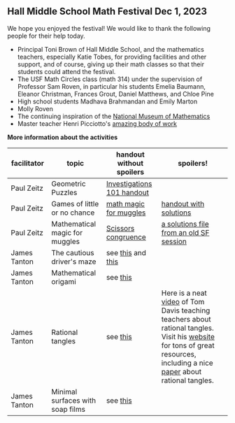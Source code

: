 <h2> Hall Middle School Math Festival Dec 1, 2023</h2>

We hope you enjoyed the festival! We would like to thank the following people for their help today.
- Principal Toni Brown of Hall Middle School, and the mathematics teachers, especially Katie Tobes, for providing facilities and other support, and of course, giving up their math classes so that their students could attend the festival.
- The USF Math Circles class (math 314) under the supervision of Professor Sam Roven, in particular his students Emelia Baumann, Eleanor Christman, Frances Grout, Daniel Matthews, and Chloe Pine
- High school students Madhava Brahmandan and Emily Marton
- Molly Roven
- The continuing inspiration of the [National Museum of Mathematics](https://www.momath.org) 
- Master teacher Henri Picciotto's [amazing body of work](https://www.mathed.page/index.html)


**More information about the activities**

| facilitator  | topic   | handout without spoilers   | spoilers!  |   
|---|---|---|---|
| Paul Zeitz|Geometric Puzzles| [Investigations 101 handout](MitM/sequences.pdf)||
| Paul Zeitz|Games of little or no chance| [math magic for muggles](MitM/mathmagic.pdf)|[handout with solutions](MitM/mathmagicSol.pdf)|
| Paul Zeitz|Mathematical magic for muggles| [Scissors congruence](MitM/dissections.pdf)|[a solutions file from an old SF session](MitM/scissorsSolA.pdf)|
| James Tanton|The cautious driver's maze| see [this]( https://globalmathproject.org/) and [this](https://gdaymath.com/courses/)||
| James Tanton|Mathematical origami| see [this](https://navajomath.math.ksu.edu/wp-content/uploads/2021/05/intersection-math_combined-sm.pdf)||
| James Tanton|Rational tangles| see [this](https://navajomath.math.ksu.edu/wp-content/uploads/2021/05/intersection-math_combined-sm.pdf)|Here is a neat [video](https://www.youtube.com/watch?v=iE38AXV_dHc&t=1793s) of Tom Davis teaching teachers about rational tangles. Visit his [website](http://www.geometer.org) for tons of great resources, including a nice [paper](http://www.geometer.org/mathcircles/tangle.pdf) about rational tangles.|
| James Tanton|Minimal surfaces with soap films| see [this](https://navajomath.math.ksu.edu/wp-content/uploads/2021/05/intersection-math_combined-sm.pdf)||
